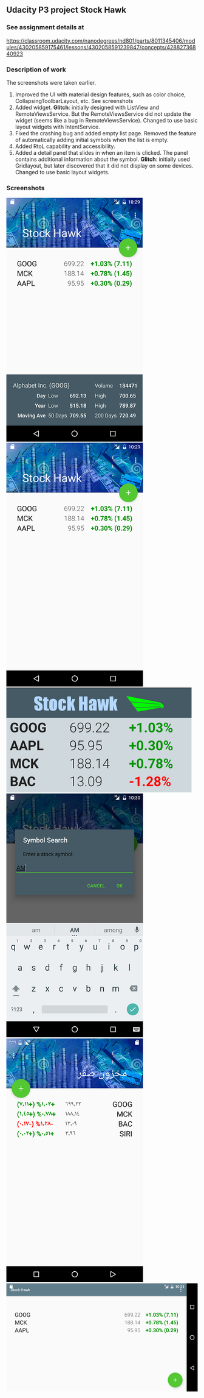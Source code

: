 ## Udacity P3 project Stock Hawk ##

### See assignment details at ###
   https://classroom.udacity.com/nanodegrees/nd801/parts/8011345406/modules/430205859175461/lessons/4302058591239847/concepts/42882736840923

### Description of work ###
The screenshots were taken earlier.
1. Improved the UI with material design features, such as color choice, CollapsingToolbarLayout, etc. See screenshots
1. Added widget. **Glitch**: initially designed with ListView and RemoteViewsService. But the RemoteViewsService did not update the widget (seems like a bug in RemoteViewsService). Changed to use basic layout widgets with IntentService.
1. Fixed the crashing bug and added empty list page. Removed the feature of automatically adding initial symbols when the list is empty.
1. Added RtoL capability and accessibility.
1. Added a detail panel that slides in when an item is clicked. The panel contains additional information about the symbol. **Glitch**: initially used Gridlayout, but later discovered that it did not display on some devices. Changed to use basic layout widgets.      

### Screenshots ###
![alt](https://github.com/mingrutar/stockHawk/blob/master/screenShots/portait-detail.png?raw=true)
![Portrait](https://github.com/mingrutar/stockHawk/blob/master/screenShots/portrait.png?raw=true)
![widget](https://github.com/mingrutar/stockHawk/blob/master/screenShots/widget.png?raw=true)
![dialog](https://github.com/mingrutar/stockHawk/blob/master/screenShots/add-dialog.png?raw=true)
![RtoL](https://github.com/mingrutar/stockHawk/blob/master/screenShots/rtl-portrsit.png?raw=true)
![landscape](https://github.com/mingrutar/stockHawk/blob/master/screenShots/landscape.png?raw=true)  
